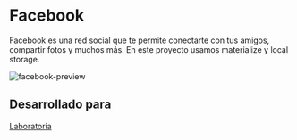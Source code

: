# Facebook
Facebook es una red social que te permite conectarte con tus amigos, compartir fotos y muchos más. En este proyecto usamos materialize y local storage.

![facebook-preview](https://user-images.githubusercontent.com/25912796/35746673-92d1a850-0815-11e8-89f2-1bfd3c93088b.png)

## Desarrollado para 
[Laboratoria](http://laboratoria.la)
